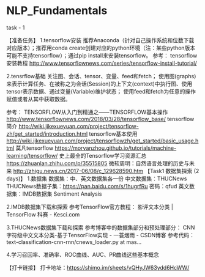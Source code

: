 # NLP_Fundamentals

task - 1

【准备任务】
1.tensorflow安装
推荐Anaconda（针对自己操作系统和位数下载对应版本）；推荐用conda create创建对应的python环境（注：某些python版本可能不支持tensorflow）；通过pip install来安装tensorflow。
参考： 
tensorflow安装教程 
http://www.tensorflownews.com/series/tensorflow-install-tutorial/

2.tensrflow基础
关注图、会话、tensor、变量、feed和fetch；
使用图(graphs)来表示计算任务、在被称之为会话(Session)的上下文(context)中执行图、使用tensor表示数据、通过变量(Variable)维护状态；
使用feed和fetch为任意的操作赋值或者从其中获取数据。
 
参考：
TENSORFLOW从入门到精通之——TENSORFLOW基本操作 http://www.tensorflownews.com/2018/03/28/tensorflow_base/
tensorflow简介 
http://wiki.jikexueyuan.com/project/tensorflow-zh/get_started/introduction.html
tensorflow基本使用 http://wiki.jikexueyuan.com/project/tensorflowzh/get_started/basic_usage.html
莫凡tensorflow
 https://morvanzhou.github.io/tutorials/machine-learning/tensorflow/
史上最全的Tensorflow学习资源汇总
 https://zhuanlan.zhihu.com/p/35515805
微软周明：自然语言处理的历史与未来
 http://zhigu.news.cn/2017-06/08/c_129628590.htm
【Task1 数据集探索 (2 days)】
1.数据集
数据集：中、英文数据集各一份
中文数据集：THUCNews
THUCNews数据子集：https://pan.baidu.com/s/1hugrfRu 密码：qfud
英文数据集：IMDB数据集 Sentiment Analysis

2.IMDB数据集下载和探索
参考TensorFlow官方教程：
影评文本分类  |  TensorFlow
科赛 - Kesci.com

3.THUCNews数据集下载和探索
参考博客中的数据集部分和预处理部分：
CNN字符级中文文本分类-基于TensorFlow实现 - 一蓑烟雨 - CSDN博客
参考代码：text-classification-cnn-rnn/cnews_loader.py at mas...

4.学习召回率、准确率、ROC曲线、AUC、PR曲线这些基本概念


【打卡链接】
打卡地址：https://shimo.im/sheets/vQHyJW63ydd6HcWW/
